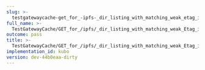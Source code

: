 ```yaml
---
slug: >-
  testgatewaycache-get_for_-ipfs-_dir_listing_with_matching_weak_etag_in_if-none-match_returns_304_not_modified#01
full_name: >-
  TestGatewayCache/GET_for_/ipfs/_dir_listing_with_matching_weak_Etag_in_If-None-Match_returns_304_Not_Modified#01
outcome: pass
title: >-
  TestGatewayCache/GET_for_/ipfs/_dir_listing_with_matching_weak_Etag_in_If-None-Match_returns_304_Not_Modified#01
implementation_id: kubo
version: dev-44b0eaa-dirty
---
```


